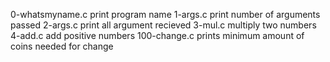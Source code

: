 0-whatsmyname.c print program name
1-args.c print number of arguments passed
2-args.c print all argument recieved
3-mul.c multiply two numbers
4-add.c add positive numbers
100-change.c prints minimum amount of coins needed for change
